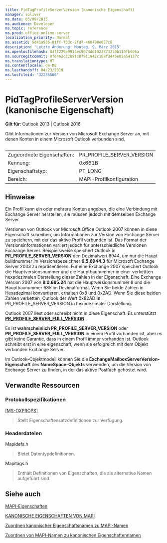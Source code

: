 ```yaml
---
title: PidTagProfileServerVersion (kanonische Eigenschaft)
manager: soliver
ms.date: 03/09/2015
ms.audience: Developer
ms.topic: reference
ms.prod: office-online-server
localization_priority: Normal
ms.assetid: 5d41a536-81ff-733c-2fd7-460798e057c8
description: 'Letzte Änderung: Montag, 9. März 2015'
ms.openlocfilehash: 84ff229e9914ec9074d61023873279b110fb606a
ms.sourcegitcommit: 8fe462c32b91c87911942c188f3445e85a54137c
ms.translationtype: MT
ms.contentlocale: de-DE
ms.lasthandoff: 04/23/2019
ms.locfileid: "32286566"
---
```

# <a name="pidtagprofileserverversion-canonical-property"></a>PidTagProfileServerVersion (kanonische Eigenschaft)

  
  
**Gilt für**: Outlook 2013 | Outlook 2016 
  
Gibt Informationen zur Version von Microsoft Exchange Server an, mit denen Konten in einem Microsoft Outlook verbunden sind.
  
## 

|||
|:-----|:-----|
|Zugeordnete Eigenschaften:  <br/> |PR_PROFILE_SERVER_VERSION  <br/> |
|Kennung:  <br/> |0x661B  <br/> |
|Eigenschaftstyp:  <br/> |PT_LONG  <br/> |
|Bereich:  <br/> |MAPI-Profilkonfiguration  <br/> |
   
## <a name="remarks"></a>Hinweise

Ein Profil kann ein oder mehrere Konten angeben, die eine Verbindung mit Exchange Server herstellen, sie müssen jedoch mit demselben Exchange Server.
  
Versionen von Outlook vor Microsoft Office Outlook 2007 können in diese Eigenschaft schreiben, um Informationen zur Version von Exchange Server zu speichern, mit der das aktive Profil verbunden ist. Das Format der Versionsinformationen variiert jedoch für unterschiedliche Versionen Exchange Server. Beispielsweise speichert Outlook in **PR_PROFILE_SERVER_VERSION** den Dezimalwert 6944, um nur die Haupt buildnummer im Versionsbezeichner **6.5.6944.3** für Microsoft Exchange Server 2003 zu repräsentieren. Für eine Exchange 2007 speichert Outlook die Hauptversionsnummer und die Hauptbaunummer in einer verkettten hexadezimalen Darstellung dieser Zahlen in der Eigenschaft. Eine Exchange Version 2007 von **8.0.685.24** hat die Hauptversionsnummer 8 und die Hauptbaunummer 685 im Dezimalformat. Wenn Sie beide Zahlen in Hexadezimal konvertieren, erhalten 0x8 und 0x2AD. Wenn Sie diese beiden Zahlen verketten, Outlook der Wert 0x82AD **in** PR_PROFILE_SERVER_VERSION in hexadezimaler Darstellung. 
  
Outlook 2007 liest oder schreibt nicht in diese Eigenschaft. Es unterstützt **[PR_PROFILE_SERVER_FULL_VERSION](pidtagprofileserverfullversion-canonical-property.md)**. 
  
Es ist **wahrscheinlich PR_PROFILE_SERVER_VERSION** oder **PR_PROFILE_SERVER_FULL_VERSION** in einem Profil vorhanden ist, aber es gibt keine Garantie, dass in einem Profil immer vorhanden ist. Outlook schreibt erst in eine eigenschaft, wenn sie erfolgreich mit dem Objekt verbunden Exchange Server. 
  
Im Outlook-Objektmodell können Sie die **ExchangeMailboxServerVersion-Eigenschaft** des **NameSpace-Objekts** verwenden, um die Version von Exchange Server zu finden, in der das aktive Postfach gehostet wird. 
  
## <a name="related-resources"></a>Verwandte Ressourcen

### <a name="protocol-specifications"></a>Protokollspezifikationen

[[MS-OXPROPS]](https://msdn.microsoft.com/library/f6ab1613-aefe-447d-a49c-18217230b148%28Office.15%29.aspx)
  
> Stellt Eigenschaftensatzdefinitionen zur Verfügung.
    
### <a name="header-files"></a>Headerdateien

Mapidefs.h
  
> Bietet Datentypdefinitionen.
    
Mapitags.h
  
> Enthält Definitionen von Eigenschaften, die als alternative Namen aufgeführt sind.
    
## <a name="see-also"></a>Siehe auch



[MAPI-Eigenschaften](mapi-properties.md)
  
[KANONISCHE EIGENSCHAFTEN VON MAPI](mapi-canonical-properties.md)
  
[Zuordnen kanonischer Eigenschaftsnamen zu MAPI-Namen](mapping-canonical-property-names-to-mapi-names.md)
  
[Zuordnen von MAPI-Namen zu kanonischen Eigenschaftennamen](mapping-mapi-names-to-canonical-property-names.md)

